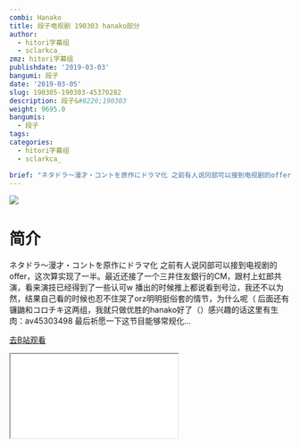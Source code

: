 ```yaml
---
combi: Hanako
title: 段子电视剧 190303 hanako部分
author:
  - hitori字幕组
  - sclarkca_
zmz: hitori字幕组
publishdate: '2019-03-03'
bangumi: 段子
date: '2019-03-05'
slug: 190305-190303-45370282
description: 段子&#8226;190303
weight: 9695.0
bangumis: 
  - 段子
tags:
categories:
  - hitori字幕组
  - sclarkca_

brief: "ネタドラ～漫才・コントを原作にドラマ化 之前有人说冈部可以接到电视剧的offer，这次算实现了一半。最近还接了一个三井住友銀行的CM，跟村上虹郎共演，看来演技已经得到了一些认可w 播出的时候推上都说看到号泣，我还不以为然，结果自己看的时候也忍不住哭了orz明明挺俗套的情节，为什么呢（ 后面还有镰鼬和コロチキ这两组，我就只做优胜的hanako好了（）感兴趣的话这里有生肉：av45303498 最后祈愿一下这节目能够常规化…"
---
```

![](https://i.imgur.com/UYe6f0j.jpg)
# 简介  
ネタドラ～漫才・コントを原作にドラマ化
之前有人说冈部可以接到电视剧的offer，这次算实现了一半。最近还接了一个三井住友銀行的CM，跟村上虹郎共演，看来演技已经得到了一些认可w
播出的时候推上都说看到号泣，我还不以为然，结果自己看的时候也忍不住哭了orz明明挺俗套的情节，为什么呢（
后面还有镰鼬和コロチキ这两组，我就只做优胜的hanako好了（）感兴趣的话这里有生肉：av45303498
最后祈愿一下这节目能够常规化…  

[去B站观看](https://www.bilibili.com/video/av45370282/)
<div class ="resp-container"><iframe class="testiframe" src="//player.bilibili.com/player.html?aid=45370282"", scrolling="no", allowfullscreen="true" > </iframe></div> 
